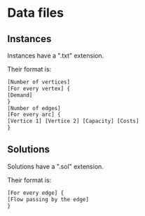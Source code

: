 # Data files

## Instances

Instances have a ".txt" extension.

Their format is:
```txt
[Number of vertices]
[For every vertex] {
[Demand]
}
[Number of edges]
[For every arc] {
[Vertice 1] [Vertice 2] [Capacity] [Costs]
}
```

## Solutions

Solutions have a ".sol" extension.

Their format is:
```txt
[For every edge] {    
[Flow passing by the edge]
}
```
